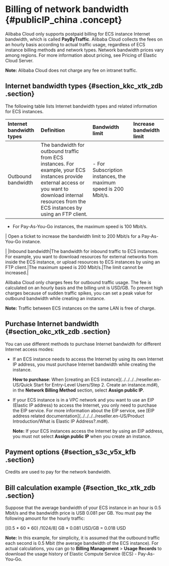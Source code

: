 # Billing of network bandwidth {#publicIP_china .concept}

Alibaba Cloud only supports postpaid billing for ECS instance Internet bandwidth, which is called **PayByTraffic**. Alibaba Cloud collects the fees on an hourly basis according to actual traffic usage, regardless of ECS instance billing methods and network types. Network bandwidth prices vary among regions. For more information about pricing, see Pricing of Elastic Cloud Server.

**Note:** Alibaba Cloud does not charge any fee on intranet traffic.

## Internet bandwidth types {#section_kkc_xtk_zdb .section}

The following table lists Internet bandwidth types and related information for ECS instances.

|Internet bandwidth types|Definition|Bandwidth limit|Increase bandwidth limit|
|:-----------------------|:---------|:--------------|:-----------------------|
|Outbound bandwidth|The bandwidth for outbound traffic from ECS instances. For example, your ECS instances provide external access or you want to download internal resources from the ECS instances by using an FTP client.| -   For Subscription instances, the maximum speed is 200 Mbit/s.
-   For Pay-As-You-Go instances, the maximum speed is 100 Mbit/s.

 | Open a ticket to increase the bandwidth limit to 200 Mbit/s for a Pay-As-You-Go instance.

 |
|Inbound bandwidth|The bandwidth for inbound traffic to ECS instances. For example, you want to download resources for external networks from inside the ECS instance, or upload resources to ECS instances by using an FTP client.|The maximum speed is 200 Mbit/s.|The limit cannot be increased.|

Alibaba Cloud only charges fees for outbound traffic usage. The fee is calculated on an hourly basis and the billing unit is USD/GB. To prevent high charges because of sudden traffic spikes, you can set a peak value for outbound bandwidth while creating an instance.

**Note:** Traffic between ECS instances on the same LAN is free of charge.

## Purchase Internet bandwidth {#section_okc_xtk_zdb .section}

You can use different methods to purchase Internet bandwidth for different Internet access modes:

-   If an ECS instance needs to access the Internet by using its own Internet IP address, you must purchase Internet bandwidth while creating the instance.

    **How to purchase**: When [creating an ECS instance](../../../../reseller.en-US/Quick Start for Entry-Level Users/Step 2. Create an instance.md#), in the **Network Billing Method** section, select **Assign public IP**.

-   If your ECS instance is in a VPC network and you want to use an EIP \(Elastic IP address\) to access the Internet, you only need to purchase the EIP service. For more information about the EIP service, see [EIP address related documentation](../../../../reseller.en-US/Product Introduction/What is Elastic IP Address?.md#).

    **Note:** If your ECS instances access the Internet by using an EIP address, you must not select **Assign public IP** when you create an instance.


## Payment options {#section_s3c_v5x_kfb .section}

Credits are used to pay for the network bandwidth.

## Bill calculation example {#section_tkc_xtk_zdb .section}

Suppose that the average bandwidth of your ECS instance in an hour is 0.5 Mbit/s and the bandwidth price is USB 0.081 per GB. You must pay the following amount for the hourly traffic:

\[\(0.5 \* 60 \* 60\) /1024/8\] GB \* 0.081 USD/GB = 0.018 USD

**Note:** In this example, for simplicity, it is assumed that the outbound traffic each second is 0.5 Mbit \(the average bandwidth of the ECS instance\). For actual calculations, you can go to **Billing Management** \> **Usage Records** to download the usage history of Elastic Compute Service \(ECS\) - Pay-As-You-Go.

